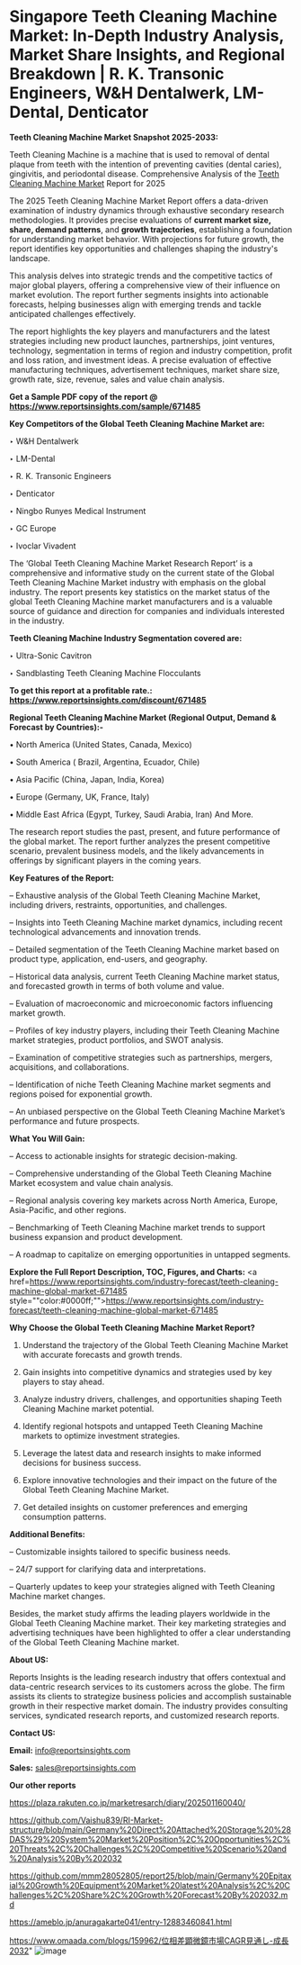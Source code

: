 # Singapore Teeth Cleaning Machine Market: In-Depth Industry Analysis, Market Share Insights, and Regional Breakdown | R. K. Transonic Engineers, W&H Dentalwerk, LM-Dental, Denticator

<strong>Teeth Cleaning Machine Market Snapshot 2025-2033:</strong>

Teeth Cleaning Machine is a machine that is used to removal of dental plaque from teeth with the intention of preventing cavities (dental caries), gingivitis, and periodontal disease. Comprehensive Analysis of the <a href=https://www.reportsinsights.com/sample/671485>Teeth Cleaning Machine Market</a> Report for 2025

The 2025 Teeth Cleaning Machine Market Report offers a data-driven examination of industry dynamics through exhaustive secondary research methodologies. It provides precise evaluations of <strong>current market size, share, demand patterns</strong>, and <strong>growth trajectories</strong>, establishing a foundation for understanding market behavior. With projections for future growth, the report identifies key opportunities and challenges shaping the industry's landscape.

This analysis delves into strategic trends and the competitive tactics of major global players, offering a comprehensive view of their influence on market evolution. The report further segments insights into actionable forecasts, helping businesses align with emerging trends and tackle anticipated challenges effectively.

The report highlights the key players and manufacturers and the latest strategies including new product launches, partnerships, joint ventures, technology, segmentation in terms of region and industry competition, profit and loss ration, and investment ideas. A precise evaluation of effective manufacturing techniques, advertisement techniques, market share size, growth rate, size, revenue, sales and value chain analysis.

<strong>Get a Sample PDF copy of the report @ <a href=https://www.reportsinsights.com/sample/671485 style=color:#0000ff;>https://www.reportsinsights.com/sample/671485</a></strong>

<strong>Key Competitors of the Global Teeth Cleaning Machine Market are:</strong>

‣ W&H Dentalwerk

‣ LM-Dental

‣ R. K. Transonic Engineers

‣ Denticator

‣ Ningbo Runyes Medical Instrument

‣ GC Europe

‣ Ivoclar Vivadent

The ‘Global Teeth Cleaning Machine Market Research Report’ is a comprehensive and informative study on the current state of the Global Teeth Cleaning Machine Market industry with emphasis on the global industry. The report presents key statistics on the market status of the global Teeth Cleaning Machine market manufacturers and is a valuable source of guidance and direction for companies and individuals interested in the industry.

<strong>Teeth Cleaning Machine Industry Segmentation covered are:</strong>

‣ Ultra-Sonic Cavitron

‣ Sandblasting Teeth Cleaning Machine Flocculants

<strong>To get this report at a profitable rate.: <a href=https://www.reportsinsights.com/discount/671485 style=color:#0000ff;>https://www.reportsinsights.com/discount/671485</a></strong>

<strong>Regional Teeth Cleaning Machine Market (Regional Output, Demand &amp; Forecast by Countries):-</strong>

• North America (United States, Canada, Mexico)

• South America ( Brazil, Argentina, Ecuador, Chile)

• Asia Pacific (China, Japan, India, Korea)

• Europe (Germany, UK, France, Italy)

• Middle East Africa (Egypt, Turkey, Saudi Arabia, Iran) And More.

The research report studies the past, present, and future performance of the global market. The report further analyzes the present competitive scenario, prevalent business models, and the likely advancements in offerings by significant players in the coming years.

<strong>Key Features of the Report:</strong>

– Exhaustive analysis of the Global Teeth Cleaning Machine Market, including drivers, restraints, opportunities, and challenges.

– Insights into Teeth Cleaning Machine market dynamics, including recent technological advancements and innovation trends.

– Detailed segmentation of the Teeth Cleaning Machine market based on product type, application, end-users, and geography.

– Historical data analysis, current Teeth Cleaning Machine market status, and forecasted growth in terms of both volume and value.

– Evaluation of macroeconomic and microeconomic factors influencing market growth.

– Profiles of key industry players, including their Teeth Cleaning Machine market strategies, product portfolios, and SWOT analysis.

– Examination of competitive strategies such as partnerships, mergers, acquisitions, and collaborations.

– Identification of niche Teeth Cleaning Machine market segments and regions poised for exponential growth.

– An unbiased perspective on the Global Teeth Cleaning Machine Market’s performance and future prospects.

<strong>What You Will Gain:</strong>

– Access to actionable insights for strategic decision-making.

– Comprehensive understanding of the Global Teeth Cleaning Machine Market ecosystem and value chain analysis.

– Regional analysis covering key markets across North America, Europe, Asia-Pacific, and other regions.

– Benchmarking of Teeth Cleaning Machine market trends to support business expansion and product development.

– A roadmap to capitalize on emerging opportunities in untapped segments.

<strong>Explore the Full Report Description, TOC, Figures, and Charts:</strong>
<a href=https://www.reportsinsights.com/industry-forecast/teeth-cleaning-machine-global-market-671485 style=""color:#0000ff;"">https://www.reportsinsights.com/industry-forecast/teeth-cleaning-machine-global-market-671485</a>

<strong>Why Choose the Global Teeth Cleaning Machine Market Report?</strong>

1. Understand the trajectory of the Global Teeth Cleaning Machine Market with accurate forecasts and growth trends.

2. Gain insights into competitive dynamics and strategies used by key players to stay ahead.

3. Analyze industry drivers, challenges, and opportunities shaping Teeth Cleaning Machine market potential.

4. Identify regional hotspots and untapped Teeth Cleaning Machine markets to optimize investment strategies.

5. Leverage the latest data and research insights to make informed decisions for business success.

6. Explore innovative technologies and their impact on the future of the Global Teeth Cleaning Machine Market.

7. Get detailed insights on customer preferences and emerging consumption patterns.

<strong>Additional Benefits:</strong>

– Customizable insights tailored to specific business needs.

– 24/7 support for clarifying data and interpretations.

– Quarterly updates to keep your strategies aligned with Teeth Cleaning Machine market changes.

Besides, the market study affirms the leading players worldwide in the Global Teeth Cleaning Machine market. Their key marketing strategies and advertising techniques have been highlighted to offer a clear understanding of the Global Teeth Cleaning Machine market.

<strong><strong>About US</strong>:</strong>

Reports Insights is the leading research industry that offers contextual and data-centric research services to its customers across the globe. The firm assists its clients to strategize business policies and accomplish sustainable growth in their respective market domain. The industry provides consulting services, syndicated research reports, and customized research reports.

<strong>Contact US:</strong>

<p class=><b>Email:</b> <a href=mailto:info@reportsinsights.com>info@reportsinsights.com</a></p>
<p class=><b>Sales:</b> <a href=mailto:sales@reportsinsights.com>sales@reportsinsights.com</a></p>

<strong>Our other reports</strong>

<a href=https://plaza.rakuten.co.jp/marketresarch/diary/202501160040/>https://plaza.rakuten.co.jp/marketresarch/diary/202501160040/</a>

<a href=https://github.com/Vaishu839/RI-Market-structure/blob/main/Germany%20Direct%20Attached%20Storage%20%28DAS%29%20System%20Market%20Position%2C%20Opportunities%2C%20Threats%2C%20Challenges%2C%20Competitive%20Scenario%20and%20Analysis%20By%202032>https://github.com/Vaishu839/RI-Market-structure/blob/main/Germany%20Direct%20Attached%20Storage%20%28DAS%29%20System%20Market%20Position%2C%20Opportunities%2C%20Threats%2C%20Challenges%2C%20Competitive%20Scenario%20and%20Analysis%20By%202032</a>

<a href=https://github.com/mmm28052805/report25/blob/main/Germany%20Epitaxial%20Growth%20Equipment%20Market%20latest%20Analysis%2C%20Challenges%2C%20Share%2C%20Growth%20Forecast%20By%202032.md>https://github.com/mmm28052805/report25/blob/main/Germany%20Epitaxial%20Growth%20Equipment%20Market%20latest%20Analysis%2C%20Challenges%2C%20Share%2C%20Growth%20Forecast%20By%202032.md</a>

<a href=https://ameblo.jp/anuragakarte041/entry-12883460841.html>https://ameblo.jp/anuragakarte041/entry-12883460841.html</a>

<a href=https://www.omaada.com/blogs/159962/位相差顕微鏡市場CAGR見通し-成長2032>https://www.omaada.com/blogs/159962/位相差顕微鏡市場CAGR見通し-成長2032</a>"
![image](https://github.com/user-attachments/assets/24fc4cc4-7c32-41da-a4fc-470c05b6d6b5)
